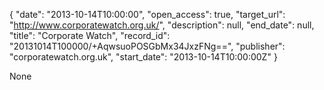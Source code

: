 {
  "date": "2013-10-14T10:00:00", 
  "open_access": true, 
  "target_url": "http://www.corporatewatch.org.uk/", 
  "description": null, 
  "end_date": null, 
  "title": "Corporate Watch", 
  "record_id": "20131014T100000/+AqwsuoPOSGbMx34JxzFNg==", 
  "publisher": "corporatewatch.org.uk", 
  "start_date": "2013-10-14T10:00:00Z"
}

None